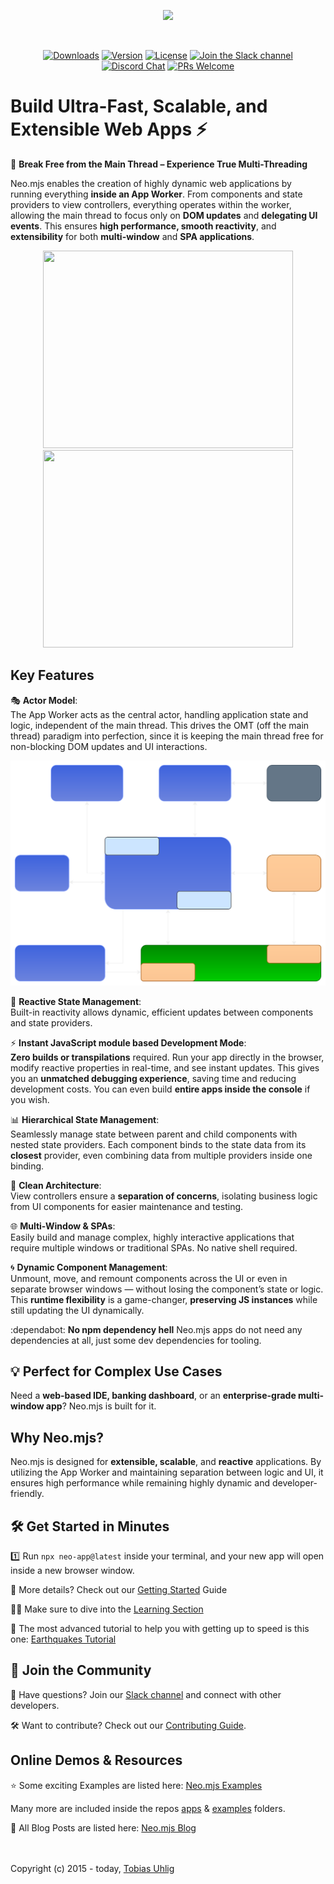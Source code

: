 <p align="center">
  <img height="100"src="https://raw.githubusercontent.com/neomjs/pages/main/resources_pub/images/logo/neo_logo_text_primary.svg">
</p>
</br>
<p align="center">
  <a href="https://npmcharts.com/compare/neo.mjs?minimal=true"><img src="https://img.shields.io/npm/dm/neo.mjs.svg?label=Downloads" alt="Downloads"></a>
  <a href="https://www.npmjs.com/package/neo.mjs"><img src="https://img.shields.io/npm/v/neo.mjs.svg?logo=npm" alt="Version"></a>
  <a href="https://www.npmjs.com/package/neo.mjs"><img src="https://img.shields.io/npm/l/neo.mjs.svg?label=License" alt="License"></a>
  <a href="https://join.slack.com/t/neomjs/shared_invite/zt-6c50ueeu-3E1~M4T9xkNnb~M_prEEOA"><img src="https://img.shields.io/badge/Slack-Neo.mjs-brightgreen.svg?logo=slack" alt="Join the Slack channel"></a>
  <a href="https://discord.gg/6p8paPq"><img src="https://img.shields.io/discord/656620537514164249?label=Discord&logo=discord&logoColor=white" alt="Discord Chat"></a>
  <a href="./CONTRIBUTING.md"><img src="https://img.shields.io/badge/PRs-welcome-green.svg?logo=GitHub&logoColor=white" alt="PRs Welcome"></a>
</p>

# Build Ultra-Fast, Scalable, and Extensible Web Apps :zap:
:rocket: **Break Free from the Main Thread – Experience True Multi-Threading**

Neo.mjs enables the creation of highly dynamic web applications by running everything **inside an App Worker**.
From components and state providers to view controllers, everything operates within the worker,
allowing the main thread to focus only on **DOM updates** and **delegating UI events**.
This ensures **high performance, smooth reactivity**, and **extensibility** for both **multi-window** and **SPA applications**.

<p align="center">
  <a href="https://youtu.be/pYfM28Pz6_0"><img height="316px" width="400px" src="https://raw.githubusercontent.com/neomjs/pages/master/resources_pub/images/neo33s.png"></a>
  <a href="https://youtu.be/aEA5333WiWY"><img height="316px" width="400px" src="https://raw.githubusercontent.com/neomjs/pages/master/resources_pub/images/neo-movie.png"></a>
</p>

## Key Features
:performing_arts: **Actor Model**:</br>
The App Worker acts as the central actor, handling application state and logic, independent of the main thread.
This drives the OMT (off the main thread) paradigm into perfection,
since it is keeping the main thread free for non-blocking DOM updates and UI interactions.

<img src="./resources/images/workers-focus.svg">

:arrows_counterclockwise: **Reactive State Management**:</br>
Built-in reactivity allows dynamic, efficient updates between components and state providers.

:zap: **Instant JavaScript module based Development Mode**:</br>
**Zero builds or transpilations** required. Run your app directly in the browser, modify reactive properties in real-time, and see instant updates.
This gives you an **unmatched debugging experience**, saving time and reducing development costs. 
You can even build **entire apps inside the console** if you wish.

:bar_chart: **Hierarchical State Management**:</br>
Seamlessly manage state between parent and child components with nested state providers.
Each component binds to the state data from its **closest** provider,
even combining data from multiple providers inside one binding.

:jigsaw: **Clean Architecture**:</br>
View controllers ensure a **separation of concerns**, isolating business logic from UI components for easier maintenance and testing.

:globe_with_meridians: **Multi-Window & SPAs**:</br>
Easily build and manage complex, highly interactive applications that require multiple windows or traditional SPAs.
No native shell required.

:cyclone: **Dynamic Component Management**:</br>
Unmount, move, and remount components across the UI or even in separate browser windows
— without losing the component’s state or logic. This **runtime flexibility** is a game-changer, **preserving JS instances** while still updating the UI dynamically.

:dependabot: **No npm dependency hell**
Neo.mjs apps do not need any dependencies at all, just some dev dependencies for tooling.

## :bulb: Perfect for Complex Use Cases
Need a **web-based IDE, banking dashboard**, or an **enterprise-grade multi-window app**? Neo.mjs is built for it.

## Why Neo.mjs?
Neo.mjs is designed for **extensible, scalable**, and **reactive** applications. By utilizing the App Worker and maintaining separation between logic and UI,
it ensures high performance while remaining highly dynamic and developer-friendly.

## :hammer_and_wrench: Get Started in Minutes
:one: Run `npx neo-app@latest` inside your terminal, and your new app will open inside a new browser window.

:book: More details? Check out our <a href="./.github/GETTING_STARTED.md">Getting Started</a> Guide

:student: Make sure to dive into the <a href="https://neomjs.com/dist/production/apps/portal/#/learn/gettingstarted.Setup">Learning Section</a>

:brain: The most advanced tutorial to help you with getting up to speed is this one:
<a href="https://neomjs.com/dist/production/apps/portal/#/learn/tutorials.Earthquakes">Earthquakes Tutorial</a>

## :handshake: Join the Community

:speech_balloon: Have questions? Join our <a href="https://join.slack.com/t/neomjs/shared_invite/zt-6c50ueeu-3E1~M4T9xkNnb~M_prEEOA">Slack channel</a> and connect with other developers.

:hammer_and_wrench: Want to contribute? Check out our <a href="https://github.com/neomjs/neo/blob/dev/CONTRIBUTING.md">Contributing Guide</a>.

## Online Demos & Resources

:star: Some exciting Examples are listed here: <a href="https://neomjs.com/dist/production/apps/portal/#/examples">Neo.mjs Examples</a>

Many more are included inside the repos <a href="https://github.com/neomjs/neo/tree/dev/apps">apps</a>
& <a href="https://github.com/neomjs/neo/tree/dev/examples">examples</a> folders.

:blue_book: All Blog Posts are listed here: <a href="https://neomjs.com/dist/production/apps/portal/#/blog">Neo.mjs Blog</a>

</br></br>
Copyright (c) 2015 - today, <a href="https://www.linkedin.com/in/tobiasuhlig/">Tobias Uhlig</a>
